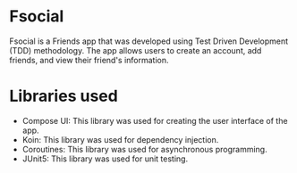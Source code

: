 # Fsocial
Fsocial is a Friends app that was developed using Test Driven Development (TDD) methodology. The app allows users to create an account, add friends, and view their friend's information.
# Libraries used
- Compose UI: This library was used for creating the user interface of the app.
- Koin: This library was used for dependency injection.
- Coroutines: This library was used for asynchronous programming.
- JUnit5: This library was used for unit testing.
